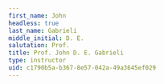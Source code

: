 ```yaml
---
first_name: John
headless: true
last_name: Gabrieli
middle_initial: D. E.
salutation: Prof.
title: Prof. John D. E. Gabrieli
type: instructor
uid: c1790b5a-b367-8e57-042a-49a3645ef029
---
```

